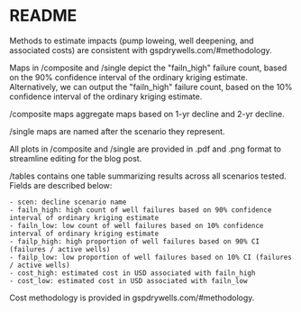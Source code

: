 # README

Methods to estimate impacts (pump loweing, well deepening, and associated costs) are consistent with gspdrywells.com/#methodology.

Maps in /composite and /single depict the "failn_high" failure count, based on the 90% confidence interval of the ordinary kriging estimate. Alternatively, we can output the "failn_high" failure count, based on the 10% confidence interval of the ordinary kriging estimate.

/composite maps aggregate maps based on 1-yr decline and 2-yr decline. 

/single maps are named after the scenario they represent.

All plots in /composite and /single are provided in .pdf and .png format to streamline editing for the blog post.

/tables contains one table summarizing results across all scenarios tested. Fields are described below:

	- scen: decline scenario name
	- failn_high: high count of well failures based on 90% confidence interval of ordinary kriging estimate  
	- failn_low: low count of well failures based on 10% confidence interval of ordinary kriging estimate  
	- failp_high: high proportion of well failures based on 90% CI (failures / active wells)
	- failp_low: low proportion of well failures based on 10% CI (failures / active wells)
	- cost_high: estimated cost in USD associated with failn_high 
	- cost_low: estimated cost in USD associated with failn_low

Cost methodology is provided in gspdrywells.com/#methodology.
